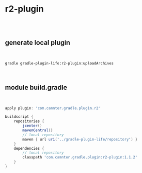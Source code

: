 # r2-plugin

<br>
<br>

## generate local plugin
 
<br>
    
```shell
gradle gradle-plugin-life:r2-plugin:uploadArchives 
```

<br>

## module build.gradle
 
<br>
    
```gradle
apply plugin: 'com.camnter.gradle.plugin.r2'

buildscript {
    repositories {
        jcenter()
        mavenCentral()
        // local repository
        maven { url uri('../gradle-plugin-life/repository') }
    }
    dependencies {
        // local repository
        classpath 'com.camnter.gradle.plugin:r2-plugin:1.1.2'
    }
}
```

<br>
